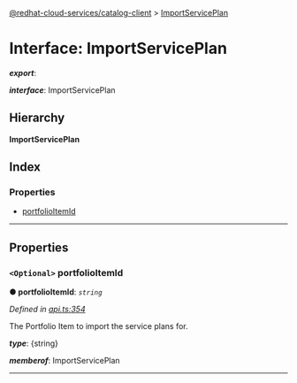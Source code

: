 [@redhat-cloud-services/catalog-client](../README.md) > [ImportServicePlan](../interfaces/importserviceplan.md)

# Interface: ImportServicePlan

*__export__*: 

*__interface__*: ImportServicePlan

## Hierarchy

**ImportServicePlan**

## Index

### Properties

* [portfolioItemId](importserviceplan.md#portfolioitemid)

---

## Properties

<a id="portfolioitemid"></a>

### `<Optional>` portfolioItemId

**● portfolioItemId**: *`string`*

*Defined in [api.ts:354](https://github.com/RedHatInsights/javascript-clients/blob/master/packages/catalog/api.ts#L354)*

The Portfolio Item to import the service plans for.

*__type__*: {string}

*__memberof__*: ImportServicePlan

___

